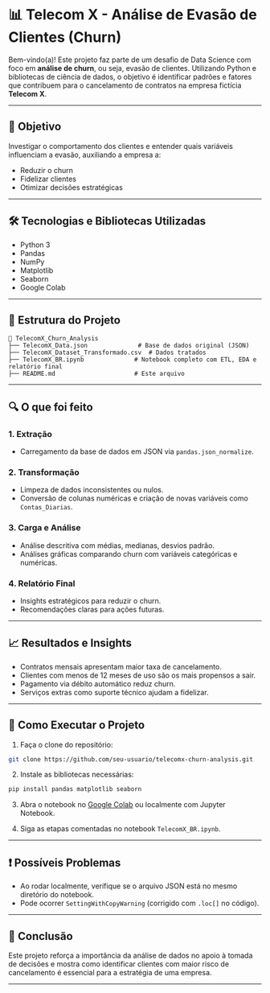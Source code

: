 # 📊 Telecom X - Análise de Evasão de Clientes (Churn)

Bem-vindo(a)! Este projeto faz parte de um desafio de Data Science com foco em **análise de churn**, ou seja, evasão de clientes. Utilizando Python e bibliotecas de ciência de dados, o objetivo é identificar padrões e fatores que contribuem para o cancelamento de contratos na empresa fictícia **Telecom X**.

---

## 🎯 Objetivo

Investigar o comportamento dos clientes e entender quais variáveis influenciam a evasão, auxiliando a empresa a:

- Reduzir o churn
- Fidelizar clientes
- Otimizar decisões estratégicas

---

## 🛠️ Tecnologias e Bibliotecas Utilizadas

- Python 3
- Pandas
- NumPy
- Matplotlib
- Seaborn
- Google Colab

---

## 🧩 Estrutura do Projeto

```
📁 TelecomX_Churn_Analysis
├── TelecomX_Data.json              # Base de dados original (JSON)
├── TelecomX_Dataset_Transformado.csv  # Dados tratados
├── TelecomX_BR.ipynb              # Notebook completo com ETL, EDA e relatório final
├── README.md                      # Este arquivo
```

---

## 🔍 O que foi feito

### 1. Extração
- Carregamento da base de dados em JSON via `pandas.json_normalize`.

### 2. Transformação
- Limpeza de dados inconsistentes ou nulos.
- Conversão de colunas numéricas e criação de novas variáveis como `Contas_Diarias`.

### 3. Carga e Análise
- Análise descritiva com médias, medianas, desvios padrão.
- Análises gráficas comparando churn com variáveis categóricas e numéricas.

### 4. Relatório Final
- Insights estratégicos para reduzir o churn.
- Recomendações claras para ações futuras.

---

## 📈 Resultados e Insights

- Contratos mensais apresentam maior taxa de cancelamento.
- Clientes com menos de 12 meses de uso são os mais propensos a sair.
- Pagamento via débito automático reduz churn.
- Serviços extras como suporte técnico ajudam a fidelizar.

---

## 🧪 Como Executar o Projeto

1. Faça o clone do repositório:
```bash
git clone https://github.com/seu-usuario/telecomx-churn-analysis.git
```

2. Instale as bibliotecas necessárias:
```bash
pip install pandas matplotlib seaborn
```

3. Abra o notebook no [Google Colab](https://colab.research.google.com/) ou localmente com Jupyter Notebook.

4. Siga as etapas comentadas no notebook `TelecomX_BR.ipynb`.

---

## ❗ Possíveis Problemas

- Ao rodar localmente, verifique se o arquivo JSON está no mesmo diretório do notebook.
- Pode ocorrer `SettingWithCopyWarning` (corrigido com `.loc[]` no código).

---

## 🏁 Conclusão

Este projeto reforça a importância da análise de dados no apoio à tomada de decisões e mostra como identificar clientes com maior risco de cancelamento é essencial para a estratégia de uma empresa.

---
